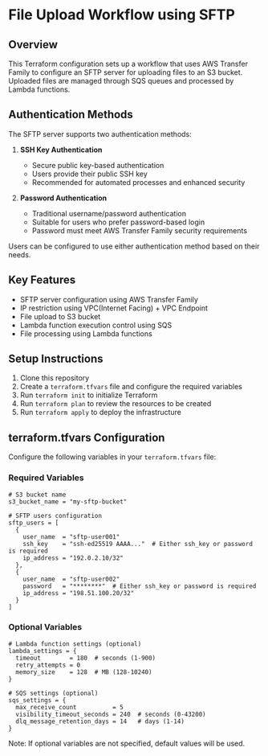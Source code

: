 # File Upload Workflow using SFTP

## Overview

This Terraform configuration sets up a workflow that uses AWS Transfer Family to configure an SFTP server for uploading files to an S3 bucket. Uploaded files are managed through SQS queues and processed by Lambda functions.

## Authentication Methods

The SFTP server supports two authentication methods:

1. **SSH Key Authentication**
   - Secure public key-based authentication
   - Users provide their public SSH key
   - Recommended for automated processes and enhanced security

2. **Password Authentication**
   - Traditional username/password authentication
   - Suitable for users who prefer password-based login
   - Password must meet AWS Transfer Family security requirements

Users can be configured to use either authentication method based on their needs.

## Key Features

- SFTP server configuration using AWS Transfer Family
- IP restriction using VPC(Internet Facing) + VPC Endpoint
- File upload to S3 bucket
- Lambda function execution control using SQS
- File processing using Lambda functions

## Setup Instructions

1. Clone this repository
2. Create a `terraform.tfvars` file and configure the required variables
3. Run `terraform init` to initialize Terraform
4. Run `terraform plan` to review the resources to be created
5. Run `terraform apply` to deploy the infrastructure

## terraform.tfvars Configuration

Configure the following variables in your `terraform.tfvars` file:

### Required Variables

```hcl
# S3 bucket name
s3_bucket_name = "my-sftp-bucket"

# SFTP users configuration
sftp_users = [
  {
    user_name  = "sftp-user001"
    ssh_key    = "ssh-ed25519 AAAA..."  # Either ssh_key or password is required
    ip_address = "192.0.2.10/32"
  },
  {
    user_name  = "sftp-user002"
    password   = "********"  # Either ssh_key or password is required
    ip_address = "198.51.100.20/32"
  }
]
```

### Optional Variables

```hcl
# Lambda function settings (optional)
lambda_settings = {
  timeout        = 180  # seconds (1-900)
  retry_attempts = 0
  memory_size    = 128  # MB (128-10240)
}

# SQS settings (optional)
sqs_settings = {
  max_receive_count          = 5
  visibility_timeout_seconds = 240  # seconds (0-43200)
  dlq_message_retention_days = 14   # days (1-14)
}
```

Note: If optional variables are not specified, default values will be used.
